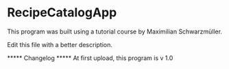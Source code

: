# RecipeCatalogApp

This program was built using a tutorial course by Maximilian Schwarzmüller.

Edit this file with a better description.


***** Changelog *****
At first upload, this program is v 1.0
